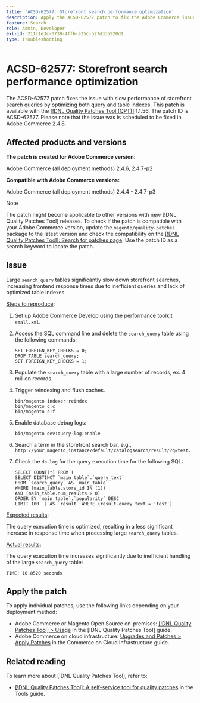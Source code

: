 ```yaml
---
title: 'ACSD-62577: Storefront search performance optimization'
description: Apply the ACSD-62577 patch to fix the Adobe Commerce issue where storefront search performance is degraded due to slow query execution caused by a large `search_query` table.
feature: Search
role: Admin, Developer
exl-id: 211c1e3c-0739-4ff6-a25c-b27d335920d1
type: Troubleshooting
---
```

# ACSD-62577: Storefront search performance optimization

The ACSD-62577 patch fixes the issue with slow performance of storefront search queries by optimizing both query and table indexes. This patch is available with the [[!DNL Quality Patches Tool (QPT)]](/help/tools/quality-patches-tool/quality-patches-tool-to-self-serve-quality-patches.md) 1.1.56. The patch ID is ACSD-62577. Please note that the issue was is scheduled to be fixed in Adobe Commerce 2.4.8.

## Affected products and versions

**The patch is created for Adobe Commerce version:**

Adobe Commerce (all deployment methods) 2.4.6, 2.4.7-p2

**Compatible with Adobe Commerce versions:**

Adobe Commerce (all deployment methods)  2.4.4 - 2.4.7-p3

>[!NOTE]
>
>The patch might become applicable to other versions with new [!DNL Quality Patches Tool] releases. To check if the patch is compatible with your Adobe Commerce version, update the `magento/quality-patches` package to the latest version and check the compatibility on the [[!DNL Quality Patches Tool]: Search for patches page](https://experienceleague.adobe.com/tools/commerce-quality-patches/index.html). Use the patch ID as a search keyword to locate the patch.

## Issue

Large `search_query` tables significantly slow down storefront searches, increasing frontend response times due to inefficient queries and lack of optimized table indexes.

<u>Steps to reproduce</u>:

1. Set up Adobe Commerce Develop using the performance toolkit `small.xml`.
1. Access the SQL command line and delete the `search_query` table using the following commands:

    ```
    SET FOREIGN_KEY_CHECKS = 0;  
    DROP TABLE search_query;  
    SET FOREIGN_KEY_CHECKS = 1;  
    ```
    
1. Populate the `search_query` table with a large number of records, ex: 4 million records.
1. Trigger reindexing and flush caches.

    ```
    bin/magento indexer:reindex  
    bin/magento c:c  
    bin/magento c:f  
    ```
    
1. Enable database debug logs:

    ```
    bin/magento dev:query-log:enable  
    ```
    
1. Search a term in the storefront search bar, e.g., 
`http://your_magento_instance/default/catalogsearch/result/?q=test.`
1. Check the `db.log` for the query execution time for the following SQL:

    ```
    SELECT COUNT(*) FROM (  
    SELECT DISTINCT `main_table`.`query_text`  
    FROM `search_query` AS `main_table`  
    WHERE (main_table.store_id IN (1))  
    AND (main_table.num_results > 0)  
    ORDER BY `main_table`.`popularity` DESC  
    LIMIT 100  ) AS `result` WHERE (result.query_text = 'test')  
    ```
    
<u>Expected results</u>:

The query execution time is optimized, resulting in a less significant increase in response time when processing large `search_query` tables.

<u>Actual results</u>:

The query execution time increases significantly due to inefficient handling of the large `search_query` table:

```
TIME: 10.8520 seconds  
```

## Apply the patch

To apply individual patches, use the following links depending on your deployment method:

* Adobe Commerce or Magento Open Source on-premises: [[!DNL Quality Patches Tool] > Usage](/help/tools/quality-patches-tool/usage.md) in the [!DNL Quality Patches Tool] guide.
* Adobe Commerce on cloud infrastructure: [Upgrades and Patches > Apply Patches](https://experienceleague.adobe.com/docs/commerce-cloud-service/user-guide/develop/upgrade/apply-patches.html) in the Commerce on Cloud Infrastructure guide.

## Related reading

To learn more about [!DNL Quality Patches Tool], refer to:

* [[!DNL Quality Patches Tool]: A self-service tool for quality patches](/help/tools/quality-patches-tool/quality-patches-tool-to-self-serve-quality-patches.md) in the Tools guide.
